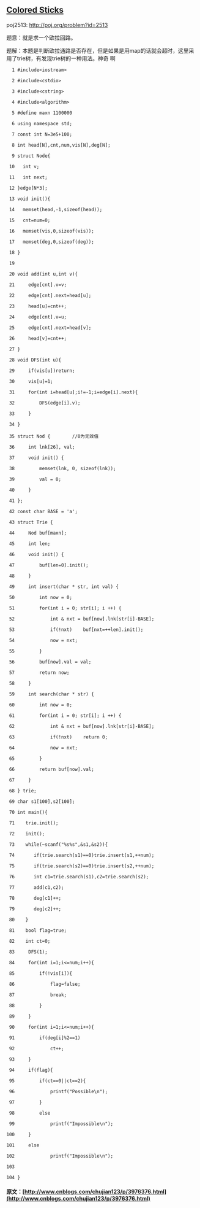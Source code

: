 ##  [ Colored Sticks ](http://www.cnblogs.com/chujian123/p/3976376.html)

poj2513: [ http://poj.org/problem?id=2513 ](http://poj.org/problem?id=2513)

题意：就是求一个欧拉回路。 

题解：本题是判断欧拉通路是否存在，但是如果是用map的话就会超时，这里采用了trie树，有发现trie树的一种用法。神奇 啊 
    
    
      1 #include<iostream>
      2 #include<cstdio>
      3 #include<cstring>
      4 #include<algorithm>
      5 #define maxn 1100000
      6 using namespace std;
      7 const int N=3e5+100;
      8 int head[N],cnt,num,vis[N],deg[N];
      9 struct Node{
     10   int v;
     11   int next;
     12 }edge[N*3];
     13 void init(){
     14   memset(head,-1,sizeof(head));
     15   cnt=num=0;
     16   memset(vis,0,sizeof(vis));
     17   memset(deg,0,sizeof(deg));
     18 }
     19 
     20 void add(int u,int v){
     21     edge[cnt].v=v;
     22     edge[cnt].next=head[u];
     23     head[u]=cnt++;
     24     edge[cnt].v=u;
     25     edge[cnt].next=head[v];
     26     head[v]=cnt++;
     27 }
     28 void DFS(int u){
     29     if(vis[u])return;
     30     vis[u]=1;
     31     for(int i=head[u];i!=-1;i=edge[i].next){
     32         DFS(edge[i].v);
     33     }
     34 }
     35 struct Nod {        //0为无效值
     36     int lnk[26], val;
     37     void init() {
     38         memset(lnk, 0, sizeof(lnk));
     39         val = 0;
     40     }
     41 };
     42 const char BASE = 'a';
     43 struct Trie {
     44     Nod buf[maxn];
     45     int len;
     46     void init() {
     47         buf[len=0].init();
     48     }
     49     int insert(char * str, int val) {
     50         int now = 0;
     51         for(int i = 0; str[i]; i ++) {
     52             int & nxt = buf[now].lnk[str[i]-BASE];
     53             if(!nxt)    buf[nxt=++len].init();
     54             now = nxt;
     55         }
     56         buf[now].val = val;
     57         return now;
     58     }
     59     int search(char * str) {
     60         int now = 0;
     61         for(int i = 0; str[i]; i ++) {
     62             int & nxt = buf[now].lnk[str[i]-BASE];
     63             if(!nxt)    return 0;
     64             now = nxt;
     65         }
     66         return buf[now].val;
     67     }
     68 } trie;
     69 char s1[100],s2[100];
     70 int main(){
     71    trie.init();
     72    init();
     73    while(~scanf("%s%s",&s1,&s2)){
     74       if(trie.search(s1)==0)trie.insert(s1,++num);
     75       if(trie.search(s2)==0)trie.insert(s2,++num);
     76       int c1=trie.search(s1),c2=trie.search(s2);
     77       add(c1,c2);
     78       deg[c1]++;
     79       deg[c2]++;
     80    }
     81    bool flag=true;
     82    int ct=0;
     83     DFS(1);
     84     for(int i=1;i<=num;i++){
     85         if(!vis[i]){
     86             flag=false;
     87             break;
     88         }
     89     }
     90     for(int i=1;i<=num;i++){
     91         if(deg[i]%2==1)
     92             ct++;
     93     }
     94     if(flag){
     95         if(ct==0||ct==2){
     96             printf("Possible\n");
     97         }
     98         else
     99             printf("Impossible\n");
    100     }
    101     else
    102             printf("Impossible\n");
    103 
    104 }
#### 原文：[http://www.cnblogs.com/chujian123/p/3976376.html](http://www.cnblogs.com/chujian123/p/3976376.html)